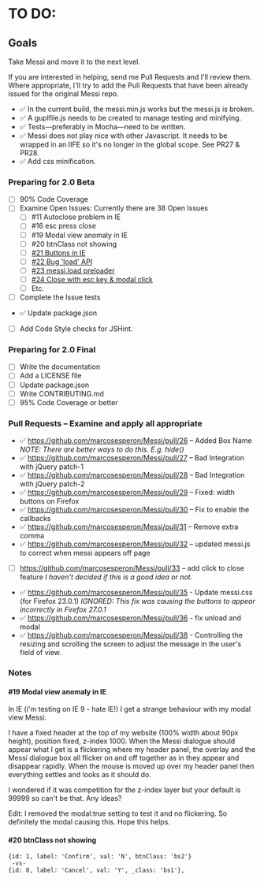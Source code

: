 TO DO:
======

Goals
-----

Take Messi and move it to the next level.

If you are interested in helping, send me Pull Requests and I'll
review them.  Where appropriate, I'll try to add the Pull Requests
that have been already issued for the original Messi repo.

* :white_check_mark: In the current build, the messi.min.js works but the messi.js is broken.
* :white_check_mark: A guplfile.js needs to be created to manage testing and minifying.
* :white_check_mark: Tests—preferably in Mocha—need to be written.
* :white_check_mark: Messi does not play nice with other Javascript.  It needs to be wrapped in an IIFE so it's no longer in the global scope. See PR27 & PR28. 
* :white_check_mark: Add css minification.

### Preparing for 2.0 Beta
* [ ] 90% Code Coverage
* [ ] Examine Open Issues: Currently there are 38 Open Issues
    - [ ] #11 Autoclose problem in IE
    - [ ] #16 esc press close
    - [ ] #19 Modal view anomaly in IE
    - [ ] #20 btnClass not showing
    - [ ] [#21 Buttons in IE](https://github.com/marcosesperon/Messi/issues/21)
    - [ ] [#22 Bug 'load' API](https://github.com/marcosesperon/Messi/issues/22)
    - [ ] [#23 messi.load preloader](https://github.com/marcosesperon/Messi/issues/23)
    - [ ] [#24 Close with esc key & modal click](https://github.com/marcosesperon/Messi/issues/24)
    - [ ] Etc.
* [ ] Complete the Issue tests
* :white_check_mark: Update package.json
* [ ] Add Code Style checks for JSHint.

### Preparing for 2.0 Final
* [ ] Write the documentation
* [ ] Add a LICENSE file
* [ ] Update package.json
* [ ] Write CONTRIBUTING.md
* [ ] 95% Code Coverage or better

### Pull Requests – Examine and apply all appropriate 
* :white_check_mark: https://github.com/marcosesperon/Messi/pull/26 – Added Box Name _NOTE: There are better ways to do this. E.g. hide()_
* :white_check_mark: https://github.com/marcosesperon/Messi/pull/27 – Bad Integration with jQuery patch-1
* :white_check_mark: https://github.com/marcosesperon/Messi/pull/28 – Bad Integration with jQuery patch-2
* :white_check_mark: https://github.com/marcosesperon/Messi/pull/29 – Fixed: width buttons on Firefox
* :white_check_mark: https://github.com/marcosesperon/Messi/pull/30 – Fix to enable the callbacks
* :white_check_mark: https://github.com/marcosesperon/Messi/pull/31 – Remove extra comma
* :white_check_mark: https://github.com/marcosesperon/Messi/pull/32 – updated messi.js to correct when messi appears off page
* [ ] https://github.com/marcosesperon/Messi/pull/33 – add click to close feature _I haven't decided if this is a good idea or not._
* :white_check_mark: https://github.com/marcosesperon/Messi/pull/35 - Update messi.css (for Firefox 23.0.1) _IGNORED: This fix was causing the buttons to appear incorrectly in Firefox 27.0.1_
* :white_check_mark: https://github.com/marcosesperon/Messi/pull/36 - fix unload and modal
* :white_check_mark: https://github.com/marcosesperon/Messi/pull/38 - Controlling the resizing and scrolling the screen to adjust the message in the user's field of view.

### Notes
#### #19 Modal view anomaly in IE
In IE (i'm testing on IE 9 - hate IE!) I get a strange behaviour with my modal view Messi.

I have a fixed header at the top of my website (100% width about 90px height), position fixed, z-index 1000. When the Messi dialogue should appear what I get is a flickering where my header panel, the overlay and the Messi dialogue box all flicker on and off together as in they appear and disappear rapidly. When the mouse is moved up over my header panel then everything settles and looks as it should do.

I wondered if it was competition for the z-index layer but your default is 99999 so can't be that. Any ideas?

Edit: I removed the modal:true setting to test it and no flickering. So definitely the modal causing this. Hope this helps.

#### #20 btnClass not showing
```
{id: 1, label: 'Confirm', val: 'N', btnClass: 'bs2'}
 -vs-
{id: 0, label: 'Cancel', val: 'Y', _class: 'bs1'},
```
